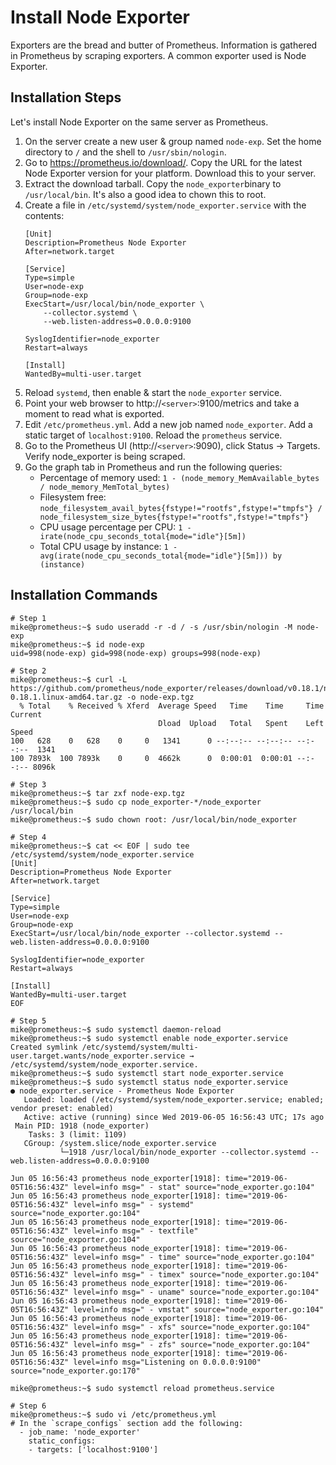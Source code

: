 # Install Node Exporter

Exporters are the bread and butter of Prometheus. Information is gathered in Prometheus by scraping exporters. A common exporter used is Node Exporter.

## Installation Steps

Let's install Node Exporter on the same server as Prometheus.

1. On the server create a new user & group named `node-exp`. Set the home directory to `/` and the shell to `/usr/sbin/nologin`.
2. Go to https://prometheus.io/download/. Copy the URL for the latest Node Exporter version for your platform. Download this to your server.
3. Extract the download tarball. Copy the `node_exporter`binary to `/usr/local/bin`. It's also a good idea to chown this to root.
4. Create a file in `/etc/systemd/system/node_exporter.service` with the contents:
    ```
    [Unit]
    Description=Prometheus Node Exporter
    After=network.target

    [Service]
    Type=simple
    User=node-exp
    Group=node-exp
    ExecStart=/usr/local/bin/node_exporter \
        --collector.systemd \
        --web.listen-address=0.0.0.0:9100

    SyslogIdentifier=node_exporter
    Restart=always

    [Install]
    WantedBy=multi-user.target
    ```
5. Reload `systemd`, then enable & start the `node_exporter` service.
6. Point your web browser to http://`<server>`:9100/metrics and take a moment to read what is exported.
7. Edit `/etc/prometheus.yml`. Add a new job named `node_exporter`. Add a static target of `localhost:9100`. Reload the `prometheus` service.
8. Go to the Prometheus UI (http://`<server>`:9090), click Status -> Targets. Verify node_exporter is being scraped.
9. Go the graph tab in Prometheus and run the following queries:
    * Percentage of memory used: `1 - (node_memory_MemAvailable_bytes / node_memory_MemTotal_bytes)`
    * Filesystem free: `node_filesystem_avail_bytes{fstype!="rootfs",fstype!="tmpfs"} / node_filesystem_size_bytes{fstype!="rootfs",fstype!="tmpfs"}`
    * CPU usage percentage per CPU: `1 - irate(node_cpu_seconds_total{mode="idle"}[5m])`
    * Total CPU usage by instance: `1 - avg(irate(node_cpu_seconds_total{mode="idle"}[5m])) by (instance)`

## Installation Commands

```
# Step 1
mike@prometheus:~$ sudo useradd -r -d / -s /usr/sbin/nologin -M node-exp
mike@prometheus:~$ id node-exp
uid=998(node-exp) gid=998(node-exp) groups=998(node-exp)

# Step 2
mike@prometheus:~$ curl -L https://github.com/prometheus/node_exporter/releases/download/v0.18.1/node_exporter-0.18.1.linux-amd64.tar.gz -o node-exp.tgz
  % Total    % Received % Xferd  Average Speed   Time    Time     Time  Current
                                 Dload  Upload   Total   Spent    Left  Speed
100   628    0   628    0     0   1341      0 --:--:-- --:--:-- --:--:--  1341
100 7893k  100 7893k    0     0  4662k      0  0:00:01  0:00:01 --:--:-- 8096k

# Step 3
mike@prometheus:~$ tar zxf node-exp.tgz
mike@prometheus:~$ sudo cp node_exporter-*/node_exporter /usr/local/bin
mike@prometheus:~$ sudo chown root: /usr/local/bin/node_exporter

# Step 4
mike@prometheus:~$ cat << EOF | sudo tee /etc/systemd/system/node_exporter.service
[Unit]
Description=Prometheus Node Exporter
After=network.target

[Service]
Type=simple
User=node-exp
Group=node-exp
ExecStart=/usr/local/bin/node_exporter --collector.systemd --web.listen-address=0.0.0.0:9100

SyslogIdentifier=node_exporter
Restart=always

[Install]
WantedBy=multi-user.target
EOF

# Step 5
mike@prometheus:~$ sudo systemctl daemon-reload
mike@prometheus:~$ sudo systemctl enable node_exporter.service
Created symlink /etc/systemd/system/multi-user.target.wants/node_exporter.service → /etc/systemd/system/node_exporter.service.
mike@prometheus:~$ sudo systemctl start node_exporter.service
mike@prometheus:~$ sudo systemctl status node_exporter.service
● node_exporter.service - Prometheus Node Exporter
   Loaded: loaded (/etc/systemd/system/node_exporter.service; enabled; vendor preset: enabled)
   Active: active (running) since Wed 2019-06-05 16:56:43 UTC; 17s ago
 Main PID: 1918 (node_exporter)
    Tasks: 3 (limit: 1109)
   CGroup: /system.slice/node_exporter.service
           └─1918 /usr/local/bin/node_exporter --collector.systemd --web.listen-address=0.0.0.0:9100

Jun 05 16:56:43 prometheus node_exporter[1918]: time="2019-06-05T16:56:43Z" level=info msg=" - stat" source="node_exporter.go:104"
Jun 05 16:56:43 prometheus node_exporter[1918]: time="2019-06-05T16:56:43Z" level=info msg=" - systemd" source="node_exporter.go:104"
Jun 05 16:56:43 prometheus node_exporter[1918]: time="2019-06-05T16:56:43Z" level=info msg=" - textfile" source="node_exporter.go:104"
Jun 05 16:56:43 prometheus node_exporter[1918]: time="2019-06-05T16:56:43Z" level=info msg=" - time" source="node_exporter.go:104"
Jun 05 16:56:43 prometheus node_exporter[1918]: time="2019-06-05T16:56:43Z" level=info msg=" - timex" source="node_exporter.go:104"
Jun 05 16:56:43 prometheus node_exporter[1918]: time="2019-06-05T16:56:43Z" level=info msg=" - uname" source="node_exporter.go:104"
Jun 05 16:56:43 prometheus node_exporter[1918]: time="2019-06-05T16:56:43Z" level=info msg=" - vmstat" source="node_exporter.go:104"
Jun 05 16:56:43 prometheus node_exporter[1918]: time="2019-06-05T16:56:43Z" level=info msg=" - xfs" source="node_exporter.go:104"
Jun 05 16:56:43 prometheus node_exporter[1918]: time="2019-06-05T16:56:43Z" level=info msg=" - zfs" source="node_exporter.go:104"
Jun 05 16:56:43 prometheus node_exporter[1918]: time="2019-06-05T16:56:43Z" level=info msg="Listening on 0.0.0.0:9100" source="node_exporter.go:170"

mike@prometheus:~$ sudo systemctl reload prometheus.service

# Step 6
mike@prometheus:~$ sudo vi /etc/prometheus.yml
# In the `scrape_configs` section add the following:
  - job_name: 'node_exporter'
    static_configs:
    - targets: ['localhost:9100']

```
